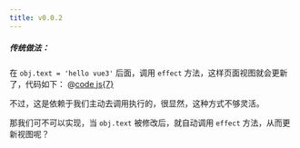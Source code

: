 ```yaml
---
title: v0.0.2
---
```


##### 传统做法：

在 `obj.text = 'hello vue3'` 后面，调用 `effect` 方法，这样页面视图就会更新了，代码如下：
@[code js{7}](@src/vue3/v-0.0.2/v0.1.1/index.js)

<Demo :content="['hello world!', 'hello vue3']" :duration="[1000, 5000]"></Demo>

不过，这是依赖于我们主动去调用执行的，很显然，这种方式不够灵活。

那我们可不可以实现，当 `obj.text` 被修改后，就自动调用 `effect` 方法，从而更新视图呢？
